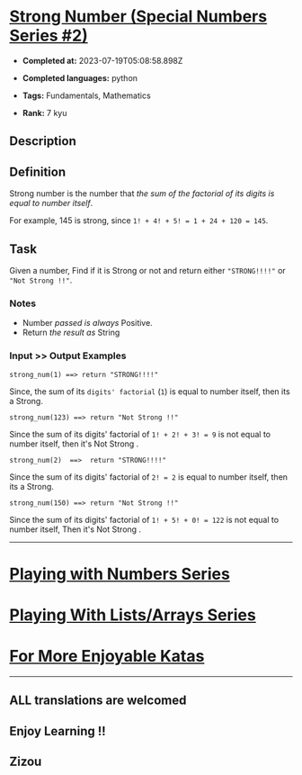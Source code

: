 # [Strong Number (Special Numbers Series #2)  ](https://www.codewars.com/kata/5a4d303f880385399b000001)

- **Completed at:** 2023-07-19T05:08:58.898Z

- **Completed languages:** python

- **Tags:** Fundamentals, Mathematics

- **Rank:** 7 kyu

## Description

## Definition

Strong number is the number that *the sum of the factorial of its digits is equal to number itself*.

For example, 145 is strong, since `1! + 4! + 5! = 1 + 24 + 120 = 145`.

## Task

Given a number, Find if it is Strong or not and return either `"STRONG!!!!"` or `"Not Strong !!"`.

### Notes 

* Number *passed is always*  Positive.
* Return *the result as* String

### Input >> Output Examples

```
strong_num(1) ==> return "STRONG!!!!"
```
Since, the sum of its `digits' factorial` (`1`) is equal to number itself, then its a Strong.

```
strong_num(123) ==> return "Not Strong !!"
```
Since the sum of its digits' factorial of `1! + 2! + 3! = 9` is not equal to number itself, then it's  Not Strong . 

```
strong_num(2)  ==>  return "STRONG!!!!"
```
Since the sum of its digits' factorial of `2! = 2` is equal to number itself, then its a Strong.

```
strong_num(150) ==> return "Not Strong !!"
```

Since the sum of its digits' factorial of `1! + 5! + 0! = 122` is not equal to number itself, Then it's Not Strong . 
___

# [Playing with Numbers Series](https://www.codewars.com/collections/playing-with-numbers)

# [Playing With Lists/Arrays Series](https://www.codewars.com/collections/playing-with-lists-slash-arrays)

# [For More Enjoyable Katas](http://www.codewars.com/users/MrZizoScream/authored)
___

## ALL translations are welcomed

## Enjoy Learning !!
## Zizou
